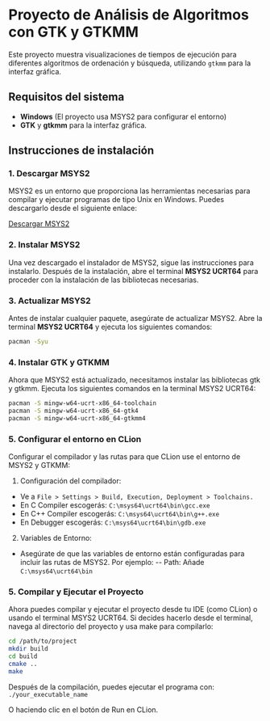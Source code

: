 # Proyecto de Análisis de Algoritmos con GTK y GTKMM

Este proyecto muestra visualizaciones de tiempos de ejecución para diferentes algoritmos de ordenación y búsqueda, utilizando `gtkmm` para la interfaz gráfica.

## Requisitos del sistema

- **Windows** (El proyecto usa MSYS2 para configurar el entorno)
- **GTK** y **gtkmm** para la interfaz gráfica.

## Instrucciones de instalación

### 1. Descargar MSYS2

MSYS2 es un entorno que proporciona las herramientas necesarias para compilar y ejecutar programas de tipo Unix en Windows. Puedes descargarlo desde el siguiente enlace:

[Descargar MSYS2](https://www.msys2.org/)

### 2. Instalar MSYS2

Una vez descargado el instalador de MSYS2, sigue las instrucciones para instalarlo. Después de la instalación, abre el terminal **MSYS2 UCRT64** para proceder con la instalación de las bibliotecas necesarias.

### 3. Actualizar MSYS2

Antes de instalar cualquier paquete, asegúrate de actualizar MSYS2. Abre la terminal **MSYS2 UCRT64** y ejecuta los siguientes comandos:

```bash
pacman -Syu
```

### 4. Instalar GTK y GTKMM
Ahora que MSYS2 está actualizado, necesitamos instalar las bibliotecas gtk y gtkmm. Ejecuta los siguientes comandos en la terminal MSYS2 UCRT64:
```bash
pacman -S mingw-w64-ucrt-x86_64-toolchain
pacman -S mingw-w64-ucrt-x86_64-gtk4
pacman -S mingw-w64-ucrt-x86_64-gtkmm4
```

### 5. Configurar el entorno en CLion
Configurar el compilador y las rutas para que CLion use el entorno de MSYS2 y GTKMM:
1. Configuración del compilador:
- Ve a `File > Settings > Build, Execution, Deployment > Toolchains.`
- En C Compiler escogerás: `C:\msys64\ucrt64\bin\gcc.exe`
- En C++ Compiler escogerás: `C:\msys64\ucrt64\bin\g++.exe`
- En Debugger escogerás: `C:\msys64\ucrt64\bin\gdb.exe`

2. Variables de Entorno:
- Asegúrate de que las variables de entorno están configuradas para incluir las rutas de MSYS2. Por ejemplo:
-- Path: Añade `C:\msys64\ucrt64\bin`

### 5. Compilar y Ejecutar el Proyecto
Ahora puedes compilar y ejecutar el proyecto desde tu IDE (como CLion) o usando el terminal MSYS2 UCRT64. Si decides hacerlo desde el terminal, navega al directorio del proyecto y usa make para compilarlo:
```bash
cd /path/to/project
mkdir build
cd build
cmake ..
make
```

Después de la compilación, puedes ejecutar el programa con:
`./your_executable_name`

O haciendo clic en el botón de Run en CLion.

